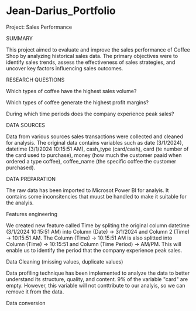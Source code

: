 # Jean-Darius_Portfolio

Project: Sales Performance

SUMMARY 

This project aimed to evaluate and improve the sales performance of Coffee Shop by analyzing historical sales data. The primary objectives were to identify sales trends, assess the effectiveness of sales strategies, and uncover key factors influencing sales outcomes.

RESEARCH QUESTIONS

Which types of coffee have the highest sales volume?

Which types of coffee generate the highest profit margins?

During which time periods does the company experience peak sales?

DATA SOURCES

Data from various sources sales transactions were collected and cleaned for analysis. The original data contains variables such as date (3/1/2024), datetime (3/1/2024  10:15:51 AM), cash_type (card/cash), card (te number of the card used to purchase), money (how much the customer paaid when ordered a type coffee), coffee_name (the specific coffee the customer purchased).

DATA PREPARATION

The raw data has been imported to Microsot Power BI for analyis. It contains some inconsitencies that muust be handled to make it suitable for the analyis. 

Features engineering

We created new feature called Time by spliting the original column datetime (3/1/2024  10:15:51 AM) into Column (Date) → 3/1/2024 and Column 2 (Time) → 10:15:51 AM.  The Column (Time) → 10:15:51 AM is also splitted into Column (Time) → 10:15:51 and Column (Time Period) → AM/PM. This will enable us to identify the period that the company experience peak sales.

Data Cleaning (missing values, duplicate values)

Data profiling technique has been implemented to analyze the data to better understand its structure, quality, and content. 9% of the variable "card" are empty. However, this variable will not conttribute to our analyis, so we can remove it from the data.

Data conversion




